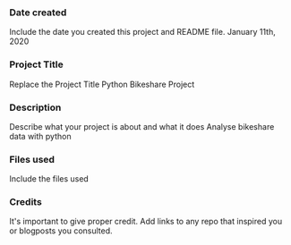 ### Date created
Include the date you created this project and README file.
January 11th, 2020
### Project Title
Replace the Project Title
Python Bikeshare Project
### Description
Describe what your project is about and what it does
Analyse bikeshare data with python
### Files used
Include the files used

### Credits
It's important to give proper credit. Add links to any repo that inspired you or blogposts you consulted.
